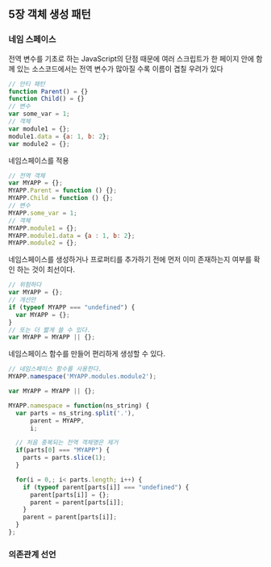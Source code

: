 5장 객체 생성 패턴
------------------

### 네임 스페이스

전역 변수를 기초로 하는 JavaScript의 단점 때문에 여러 스크립트가 한 페이지 안에 함께 있는 소스코드에서는 전역 변수가 많아질 수록 이름이 겹칠 우려가 있다

```javascript
// 안티 패턴
function Parent() = {}
function Child() = {}
// 변수
var some_var = 1;
// 객체
var module1 = {};
module1.data = {a: 1, b: 2};
var module2 = {};
```

네임스페이스를 적용

```javascript
// 전역 객체
var MYAPP = {};
MYAPP.Parent = function () {};
MYAPP.Child = function () {};
// 변수
MYAPP.some_var = 1;
// 객체
MYAPP.module1 = {};
MYAPP.module1.data = {a : 1, b: 2};
MYAPP.module2 = {};
```

네임스페이스를 생성하거나 프로퍼티를 추가하기 전에 먼저 이미 존재하는지 여부를 확인 하는 것이 최선이다.

```javascript
// 위험하다
var MYAPP = {};
// 개선안
if (typeof MYAPP === "undefined") {
  var MYAPP = {};
}
// 또는 더 짧게 쓸 수 있다.
var MYAPP = MYAPP || {};
```

네임스페이스 함수를 만들어 편리하게 생성할 수 있다.

```javascript
// 네임스페이스 함수를 사용한다.
MYAPP.namespace('MYAPP.modules.module2');

var MYAPP = MYAPP || {};

MYAPP.namespace = function(ns_string) {
  var parts = ns_string.split('.'),
      parent = MYAPP,
      i;

  // 처음 중복되는 전역 객체명은 제거
  if(parts[0] === "MYAPP") {
    parts = parts.slice(1);
  }

  for(i = 0,; i< parts.length; i++) {
    if (typeof parent[parts[i]] === "undefined") {
      parent[parts[i]] = {};
      parent = parent[parts[i]];
    }
    parent = parent[parts[i]];    
  }
};
```

### 의존관계 선언
